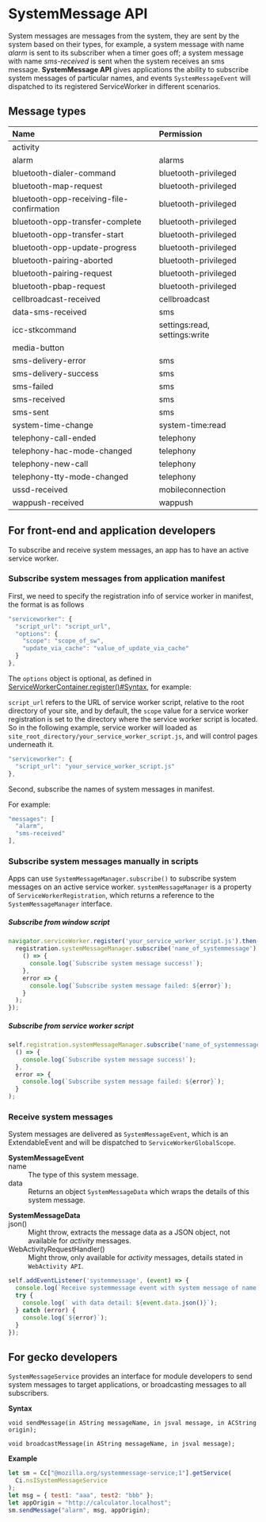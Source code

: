 # SystemMessage API

System messages are messages from the system, they are sent by the system based on their types, for example, a system message with name *alarm* is sent to its subscriber when a timer goes off; a system message with name *sms-received* is sent when the system receives an sms message. **SystemMessage API** gives applications the ability to subscribe system messages of particular names, and events `SystemMessageEvent` will dispatched to its registered ServiceWorker in different scenarios.

## Message types

| **Name**                                  | **Permission**       |
| :-                                        | :-                   |
| activity                                  |                      |
| alarm                                     | alarms               |
| bluetooth-dialer-command                  | bluetooth-privileged |
| bluetooth-map-request                     | bluetooth-privileged |
| bluetooth-opp-receiving-file-confirmation | bluetooth-privileged |
| bluetooth-opp-transfer-complete           | bluetooth-privileged |
| bluetooth-opp-transfer-start              | bluetooth-privileged |
| bluetooth-opp-update-progress             | bluetooth-privileged |
| bluetooth-pairing-aborted                 | bluetooth-privileged |
| bluetooth-pairing-request                 | bluetooth-privileged |
| bluetooth-pbap-request                    | bluetooth-privileged |
| cellbroadcast-received                    | cellbroadcast        |
| data-sms-received                         | sms                  |
| icc-stkcommand                            | settings:read, settings:write |
| media-button                              |                      |
| sms-delivery-error                        | sms                  |
| sms-delivery-success                      | sms                  |
| sms-failed                                | sms                  |
| sms-received                              | sms                  |
| sms-sent                                  | sms                  |
| system-time-change                        | system-time:read |
| telephony-call-ended                      | telephony            |
| telephony-hac-mode-changed                | telephony            |
| telephony-new-call                        | telephony            |
| telephony-tty-mode-changed                | telephony            |
| ussd-received                             | mobileconnection     |
| wappush-received                          | wappush              |

## For front-end and application developers

To subscribe and receive system messages, an app has to have an active service worker.

### Subscribe system messages from application manifest

First, we need to specify the registration info of service worker in manifest, the format is as follows

```javascript
"serviceworker": {
  "script_url": "script_url",
  "options": {
    "scope": "scope_of_sw",
    "update_via_cache": "value_of_update_via_cache"
  }
},
```
The `options` object is optional, as defined in [ServiceWorkerContainer.register()#Syntax](https://developer.mozilla.org/en-US/docs/Web/API/ServiceWorkerContainer/register#Syntax), for example:

`script_url` refers to the URL of service worker script, relative to the root directory of your site, and by default, the `scope` value for a service worker registration is set to the directory where the service worker script is located. So in the following example, service worker will loaded as `site_root_directory/your_service_worker_script.js`, and will control pages underneath it.

```javascript
"serviceworker": {
  "script_url": "your_service_worker_script.js"
},
```

Second, subscribe the names of system messages in manifest.

For example:
```javascript
"messages": [
  "alarm",
  "sms-received"
],
```

### Subscribe system messages manually in scripts

Apps can use `SystemMessageManager.subscribe()` to subscribe system messages on an active service worker. `systemMessageManager` is a property of `ServiceWorkerRegistration`, which returns a reference to the `SystemMessageManager` interface.

##### Subscribe from window script
```javascript
navigator.serviceWorker.register('your_service_worker_script.js').then(registration => {
  registration.systemMessageManager.subscribe('name_of_systemmessage').then(
    () => {
      console.log(`Subscribe system message success!`);
    },
    error => {
      console.log(`Subscribe system message failed: ${error}`);
    }
  );
});
```

##### Subscribe from service worker script
```javascript
self.registration.systemMessageManager.subscribe('name_of_systemmessage').then(
  () => {
    console.log(`Subscribe system message success!`);
  },
  error => {
    console.log(`Subscribe system message failed: ${error}`);
  }
);
```

### Receive system messages

System messages are delivered as `SystemMessageEvent`, which is an ExtendableEvent and will be dispatched to `ServiceWorkerGlobalScope`.

<dl>
<b>SystemMessageEvent</b>
    <dt>name</dt>
    <dd>The type of this system message.</dd>
    <dt>data</dt>
    <dd>Returns an object <code>SystemMessageData</code> which wraps the details of this system message.</dd>
</dl>

<dl>
<b>SystemMessageData</b>
    <dt>json()</dt>
    <dd>Might throw, extracts the message data as a JSON object, not available for <em>activity</em> messages.</dd>
    <dt>WebActivityRequestHandler()</dt>
    <dd>Might throw, only available for <em>activity</em> messages, details stated in <code>WebActivity API</code>.</dd>
</dl>

```javascript
self.addEventListener('systemmessage', (event) => {
  console.log(`Receive systemmessage event with system message of name: ${event.name}`);
  try {
    console.log(` with data detail: ${event.data.json()}`);
  } catch (error) {
    console.log(`${error}`);
  }
});
```

## For gecko developers

`SystemMessageService` provides an interface for module developers to send system messages to target applications, or broadcasting messages to all subscribers.

**Syntax**
```
void sendMessage(in AString messageName, in jsval message, in ACString origin);

void broadcastMessage(in AString messageName, in jsval message);
```

**Example**
```javascript
let sm = Cc["@mozilla.org/systemmessage-service;1"].getService(
  Ci.nsISystemMessageService
);
let msg = { test1: "aaa", test2: "bbb" };
let appOrigin = "http://calculator.localhost";
sm.sendMessage("alarm", msg, appOrigin);
```
